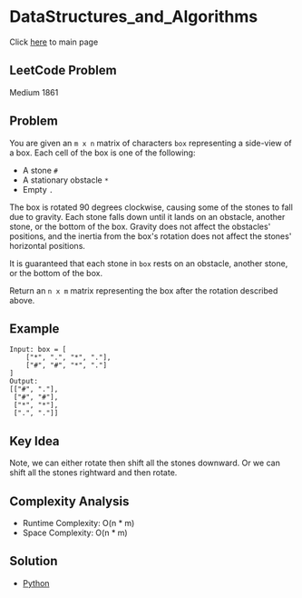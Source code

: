 # DataStructures_and_Algorithms
Click [here](../../README.md) to main page

## LeetCode Problem
Medium 1861

## Problem
You are given an `m x n` matrix of characters `box` representing a side-view of a box. Each cell of the box is one of the following:
- A stone `#`
- A stationary obstacle `*`
- Empty `.`

The box is rotated 90 degrees clockwise, causing some of the stones to fall due to gravity. Each stone falls down until it lands on an obstacle, another stone, or the bottom of the box. Gravity does not affect the obstacles' positions, and the inertia from the box's rotation does not affect the stones' horizontal positions.

It is guaranteed that each stone in `box` rests on an obstacle, another stone, or the bottom of the box.

Return an `n x m` matrix representing the box after the rotation described above.

## Example
```
Input: box = [
    ["*", ".", "*", "."],
    ["#", "#", "*", "."]
]
Output:
[["#", "."],
 ["#", "#"],
 ["*", "*"],
 [".", "."]]
```

## Key Idea
Note, we can either rotate then shift all the stones downward. Or we can shift all the stones rightward and then rotate.

## Complexity Analysis
- Runtime Complexity: O(n * m)
- Space Complexity: O(n * m)

## Solution
- [Python](./solution.py)